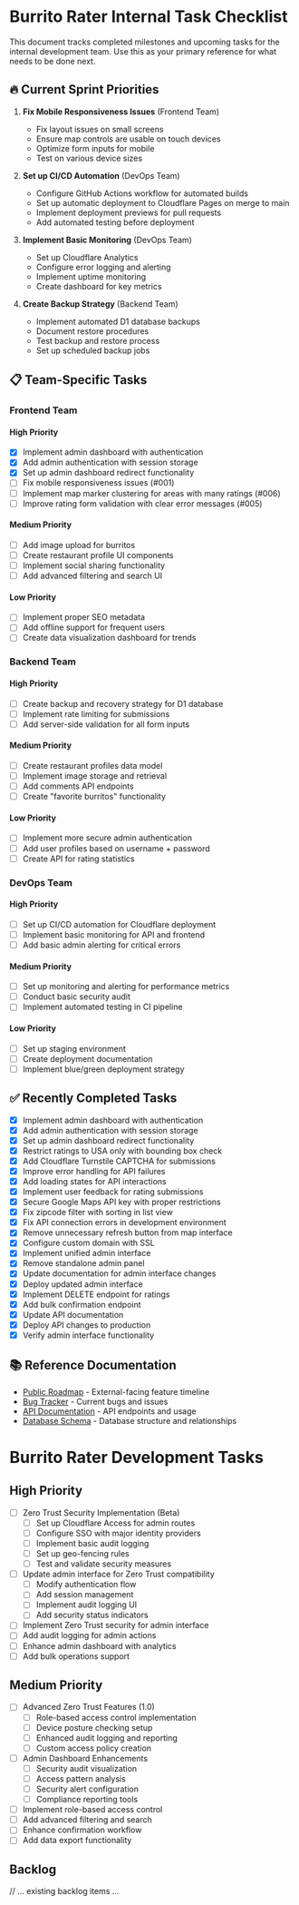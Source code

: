 # Burrito Rater Internal Task Checklist

This document tracks completed milestones and upcoming tasks for the internal development team. Use this as your primary reference for what needs to be done next.

## 🔥 Current Sprint Priorities

1. **Fix Mobile Responsiveness Issues** (Frontend Team)
   - Fix layout issues on small screens
   - Ensure map controls are usable on touch devices
   - Optimize form inputs for mobile
   - Test on various device sizes

2. **Set up CI/CD Automation** (DevOps Team)
   - Configure GitHub Actions workflow for automated builds
   - Set up automatic deployment to Cloudflare Pages on merge to main
   - Implement deployment previews for pull requests
   - Add automated testing before deployment

3. **Implement Basic Monitoring** (DevOps Team)
   - Set up Cloudflare Analytics
   - Configure error logging and alerting
   - Implement uptime monitoring
   - Create dashboard for key metrics

4. **Create Backup Strategy** (Backend Team)
   - Implement automated D1 database backups
   - Document restore procedures
   - Test backup and restore process
   - Set up scheduled backup jobs

## 📋 Team-Specific Tasks

### Frontend Team

#### High Priority
- [x] Implement admin dashboard with authentication
- [x] Add admin authentication with session storage
- [x] Set up admin dashboard redirect functionality
- [ ] Fix mobile responsiveness issues (#001)
- [ ] Implement map marker clustering for areas with many ratings (#006)
- [ ] Improve rating form validation with clear error messages (#005)

#### Medium Priority
- [ ] Add image upload for burritos
- [ ] Create restaurant profile UI components
- [ ] Implement social sharing functionality
- [ ] Add advanced filtering and search UI

#### Low Priority
- [ ] Implement proper SEO metadata
- [ ] Add offline support for frequent users
- [ ] Create data visualization dashboard for trends

### Backend Team

#### High Priority
- [ ] Create backup and recovery strategy for D1 database
- [ ] Implement rate limiting for submissions
- [ ] Add server-side validation for all form inputs

#### Medium Priority
- [ ] Create restaurant profiles data model
- [ ] Implement image storage and retrieval
- [ ] Add comments API endpoints
- [ ] Create "favorite burritos" functionality

#### Low Priority
- [ ] Implement more secure admin authentication
- [ ] Add user profiles based on username + password
- [ ] Create API for rating statistics

### DevOps Team

#### High Priority
- [ ] Set up CI/CD automation for Cloudflare deployment
- [ ] Implement basic monitoring for API and frontend
- [ ] Add basic admin alerting for critical errors

#### Medium Priority
- [ ] Set up monitoring and alerting for performance metrics
- [ ] Conduct basic security audit
- [ ] Implement automated testing in CI pipeline

#### Low Priority
- [ ] Set up staging environment
- [ ] Create deployment documentation
- [ ] Implement blue/green deployment strategy

## ✅ Recently Completed Tasks

- [x] Implement admin dashboard with authentication
- [x] Add admin authentication with session storage
- [x] Set up admin dashboard redirect functionality
- [x] Restrict ratings to USA only with bounding box check
- [x] Add Cloudflare Turnstile CAPTCHA for submissions
- [x] Improve error handling for API failures
- [x] Add loading states for API interactions
- [x] Implement user feedback for rating submissions
- [x] Secure Google Maps API key with proper restrictions
- [x] Fix zipcode filter with sorting in list view
- [x] Fix API connection errors in development environment
- [x] Remove unnecessary refresh button from map interface
- [x] Configure custom domain with SSL
- [x] Implement unified admin interface
- [x] Remove standalone admin panel
- [x] Update documentation for admin interface changes
- [x] Deploy updated admin interface
- [x] Implement DELETE endpoint for ratings
- [x] Add bulk confirmation endpoint
- [x] Update API documentation
- [x] Deploy API changes to production
- [x] Verify admin interface functionality

## 📚 Reference Documentation

- [Public Roadmap](./ROADMAP.md) - External-facing feature timeline
- [Bug Tracker](./BUGS.md) - Current bugs and issues
- [API Documentation](../API_WORKER.md) - API endpoints and usage
- [Database Schema](../DATABASE_SCHEMA.md) - Database structure and relationships

# Burrito Rater Development Tasks

## High Priority
- [ ] Zero Trust Security Implementation (Beta)
  - [ ] Set up Cloudflare Access for admin routes
  - [ ] Configure SSO with major identity providers
  - [ ] Implement basic audit logging
  - [ ] Set up geo-fencing rules
  - [ ] Test and validate security measures
- [ ] Update admin interface for Zero Trust compatibility
  - [ ] Modify authentication flow
  - [ ] Add session management
  - [ ] Implement audit logging UI
  - [ ] Add security status indicators
- [ ] Implement Zero Trust security for admin interface
- [ ] Add audit logging for admin actions
- [ ] Enhance admin dashboard with analytics
- [ ] Add bulk operations support

## Medium Priority
- [ ] Advanced Zero Trust Features (1.0)
  - [ ] Role-based access control implementation
  - [ ] Device posture checking setup
  - [ ] Enhanced audit logging and reporting
  - [ ] Custom access policy creation
- [ ] Admin Dashboard Enhancements
  - [ ] Security audit visualization
  - [ ] Access pattern analysis
  - [ ] Security alert configuration
  - [ ] Compliance reporting tools
- [ ] Implement role-based access control
- [ ] Add advanced filtering and search
- [ ] Enhance confirmation workflow
- [ ] Add data export functionality

## Backlog
// ... existing backlog items ... 